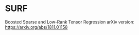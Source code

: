 # SURF
Boosted Sparse and Low-Rank Tensor Regression
arXiv version: https://arxiv.org/abs/1811.01158
